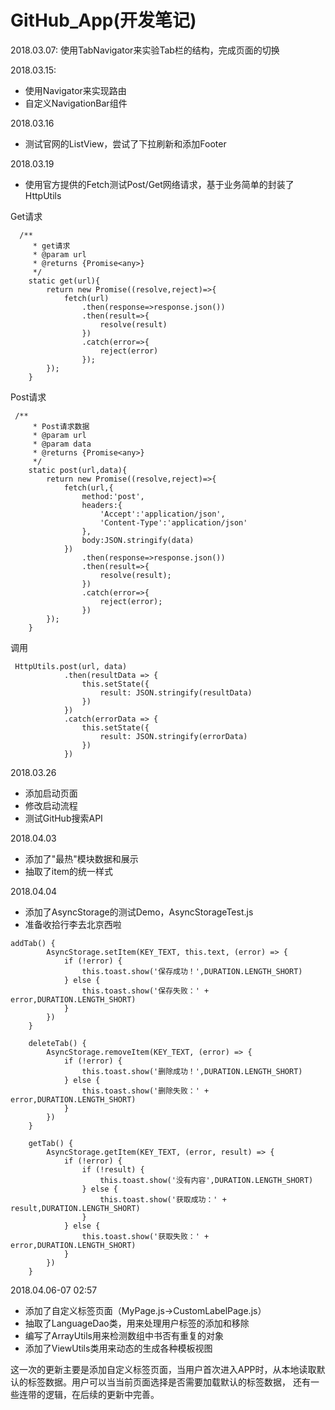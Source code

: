 # GitHub_App(开发笔记)
2018.03.07:
使用TabNavigator来实验Tab栏的结构，完成页面的切换

2018.03.15:
* 使用Navigator来实现路由
* 自定义NavigationBar组件

2018.03.16
* 测试官网的ListView，尝试了下拉刷新和添加Footer

2018.03.19
* 使用官方提供的Fetch测试Post/Get网络请求，基于业务简单的封装了HttpUtils

Get请求
```$xslt
  /**
     * get请求
     * @param url
     * @returns {Promise<any>}
     */
    static get(url){
        return new Promise((resolve,reject)=>{
            fetch(url)
                .then(response=>response.json())
                .then(result=>{
                    resolve(result)
                })
                .catch(error=>{
                    reject(error)
                });
        });
    }

```
Post请求
```$xslt
 /**
     * Post请求数据
     * @param url
     * @param data
     * @returns {Promise<any>}
     */
    static post(url,data){
        return new Promise((resolve,reject)=>{
            fetch(url,{
                method:'post',
                headers:{
                    'Accept':'application/json',
                    'Content-Type':'application/json'
                },
                body:JSON.stringify(data)
            })
                .then(response=>response.json())
                .then(result=>{
                    resolve(result);
                })
                .catch(error=>{
                    reject(error);
                })
        });
    }
```

调用
```$xslt
 HttpUtils.post(url, data)
            .then(resultData => {
                this.setState({
                    result: JSON.stringify(resultData)
                })
            })
            .catch(errorData => {
                this.setState({
                    result: JSON.stringify(errorData)
                })
            })
```

2018.03.26
* 添加启动页面
* 修改启动流程
* 测试GitHub搜索API

2018.04.03
* 添加了"最热"模块数据和展示
* 抽取了item的统一样式

2018.04.04
* 添加了AsyncStorage的测试Demo，AsyncStorageTest.js
* 准备收拾行李去北京西啦
```angular2html
addTab() {
        AsyncStorage.setItem(KEY_TEXT, this.text, (error) => {
            if (!error) {
                this.toast.show('保存成功！',DURATION.LENGTH_SHORT)
            } else {
                this.toast.show('保存失败：' + error,DURATION.LENGTH_SHORT)
            }
        })
    }

    deleteTab() {
        AsyncStorage.removeItem(KEY_TEXT, (error) => {
            if (!error) {
                this.toast.show('删除成功！',DURATION.LENGTH_SHORT)
            } else {
                this.toast.show('删除失败：' + error,DURATION.LENGTH_SHORT)
            }
        })
    }

    getTab() {
        AsyncStorage.getItem(KEY_TEXT, (error, result) => {
            if (!error) {
                if (!result) {
                    this.toast.show('没有内容',DURATION.LENGTH_SHORT)
                } else {
                    this.toast.show('获取成功：' + result,DURATION.LENGTH_SHORT)
                }
            } else {
                this.toast.show('获取失败：' + error,DURATION.LENGTH_SHORT)
            }
        })
    }
```

2018.04.06-07 02:57
* 添加了自定义标签页面（MyPage.js->CustomLabelPage.js）
* 抽取了LanguageDao类，用来处理用户标签的添加和移除
* 编写了ArrayUtils用来检测数组中书否有重复的对象
* 添加了ViewUtils类用来动态的生成各种模板视图

这一次的更新主要是添加自定义标签页面，当用户首次进入APP时，从本地读取默认的标签数据。用户可以当当前页面选择是否需要加载默认的标签数据，
还有一些连带的逻辑，在后续的更新中完善。


